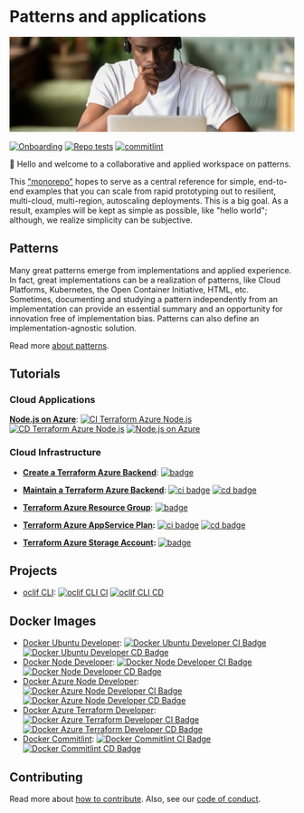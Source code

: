 # Patterns and applications

![tutorials-banner](./media/tutorial-banner.png)

[![Onboarding][badge-onboarding]][devops-onboarding] [![Repo tests][badge-repo]][devops-repo] [![commitlint][badge-commitlint]][devops-commitlint]

👋 Hello and welcome to a collaborative and applied workspace on patterns.

This ["monorepo"][monorepo] hopes to serve as a central reference for simple, end-to-end examples that you can scale from rapid prototyping out to resilient, multi-cloud, multi-region, autoscaling deployments. This is a big goal. As a result, examples will be kept as simple as possible, like "hello world"; although, we realize simplicity can be subjective.

## Patterns

Many great patterns emerge from implementations and applied experience. In fact, great implementations can be a realization of patterns, like Cloud Platforms, Kubernetes, the Open Container Initiative, HTML, etc. Sometimes, documenting and studying a pattern independently from an implementation can provide an essential summary and an opportunity for innovation free of implementation bias. Patterns can also define an implementation-agnostic solution.

Read more [about patterns][patterns].

## Tutorials

### Cloud Applications

**[Node.js on Azure][tutorials-node-azure]**: [![CI Terraform Azure Node.js][badge-tutorials-node-azure-infrastructure-ci]][tutorials-node-azure] [![CD Terraform Azure Node.js][badge-tutorials-node-azure-infrastructure-cd]][tutorials-node-azure] [![Node.js on Azure][badge-tutorials-node-azure-app]][tutorials-node-azure]

### Cloud Infrastructure

- **[Create a Terraform Azure Backend][tutorials-terraform-azure-backend]**: [![badge][badge-tutorials-terraform-azure-backend-create]][tutorials-terraform-azure-backend]
- **[Maintain a Terraform Azure Backend][tutorials-terraform-azure-backend]**: [![ci badge][badge-tutorials-terraform-azure-backend-maintain-ci]][tutorials-terraform-azure-backend] [![cd badge][badge-tutorials-terraform-azure-backend-maintain-cd]][tutorials-terraform-azure-backend]

- **[Terraform Azure Resource Group][tutorials-terraform-azure-rg]**: [![badge][badge-tutorials-terraform-azure-rg]][tutorials-terraform-azure-rg]
- **[Terraform Azure AppService Plan][tutorials-terraform-azure-app-service-plan]:** [![ci badge][badge-tutorials-terraform-azure-app-service-plan-ci]][tutorials-terraform-azure-app-service-plan] [![cd badge][badge-tutorials-terraform-azure-app-service-plan-cd]][tutorials-terraform-azure-app-service-plan]
- **[Terraform Azure Storage Account][tutorials-terraform-azure-storage-account]:** [![badge][badge-tutorials-terraform-azure-storage-account]][tutorials-terraform-azure-storage-account]

## Projects

- [oclif CLI][oclif-cli]: [![oclif CLI CI][oclif-cli-ci-workflow-badge]][oclif-cli] [![oclif CLI CD][oclif-cli-cd-workflow-badge]][oclif-cli]

## Docker Images

- [Docker Ubuntu Developer][docker-ubuntu]: [![Docker Ubuntu Developer CI Badge][docker-ubuntu-ci-workflow-badge]][docker-ubuntu] [![Docker Ubuntu Developer CD Badge][docker-ubuntu-cd-workflow-badge]][docker-ubuntu]
- [Docker Node Developer][docker-node]: [![Docker Node Developer CI Badge][docker-node-ci-workflow-badge]][docker-node] [![Docker Node Developer CD Badge][docker-node-cd-workflow-badge]][docker-node]
- [Docker Azure Node Developer][docker-az-node]: [![Docker Azure Node Developer CI Badge][docker-az-node-ci-workflow-badge]][docker-az-node] [![Docker Azure Node Developer CD Badge][docker-az-node-cd-workflow-badge]][docker-az-node]
- [Docker Azure Terraform Developer][docker-az-terraform]: [![Docker Azure Terraform Developer CI Badge][docker-az-terraform-ci-workflow-badge]][docker-az-terraform] [![Docker Azure Terraform Developer CD Badge][docker-az-terraform-cd-workflow-badge]][docker-az-terraform]
- [Docker Commitlint][docker-commitlint]: [![Docker Commitlint CI Badge][docker-commitlint-ci-workflow-badge]][docker-commitlint] [![Docker Commitlint CD Badge][docker-commitlint-cd-workflow-badge]][docker-commitlint]

## Contributing

Read more about [how to contribute][contributing]. Also, see our [code of conduct][code-of-conduct].

[contributing]: ./docs/CONTRIBUTING.md
[code-of-conduct]: ./docs/CODE_OF_CONDUCT.md
[patterns]: ./docs/patterns/#readme
[monorepo]: https://en.wikipedia.org/wiki/Monorepo
[badge-onboarding]: https://github.com/ourchitecture/panda/workflows/onboarding/badge.svg
[devops-onboarding]: https://github.com/ourchitecture/panda/actions?query=workflow%3AOnboarding
[badge-repo]: https://github.com/ourchitecture/panda/workflows/repo-test/badge.svg
[devops-repo]: https://github.com/ourchitecture/panda/actions?query=workflow%3A%22Repo+tests%22
[badge-commitlint]: https://github.com/ourchitecture/panda/workflows/commitlint/badge.svg
[devops-commitlint]: https://github.com/ourchitecture/panda/actions?query=workflow%3Acommitlint
[tutorials-terraform-azure-backend]: ./src/tutorials/terraform/azure/backend/#readme
[badge-tutorials-terraform-azure-backend-create]: https://github.com/ourchitecture/panda/workflows/tutorials-terraform-azure-backend-create/badge.svg
[badge-tutorials-terraform-azure-backend-maintain-ci]: https://github.com/ourchitecture/panda/workflows/tutorials-terraform-azure-backend-maintain_ci/badge.svg
[badge-tutorials-terraform-azure-backend-maintain-cd]: https://github.com/ourchitecture/panda/workflows/tutorials-terraform-azure-backend-maintain_cd/badge.svg
[tutorials-terraform-azure-rg]: ./src/tutorials/terraform/azure/resource-group/#readme
[badge-tutorials-terraform-azure-rg]: https://github.com/ourchitecture/panda/workflows/tutorials-terraform-azure-resource_group/badge.svg
[tutorials-terraform-azure-app-service-plan]: ./src/tutorials/terraform/azure/app-service-plan/#readme
[badge-tutorials-terraform-azure-app-service-plan-ci]: https://github.com/ourchitecture/panda/workflows/tutorials-terraform-azure-app_service_plan_ci/badge.svg
[badge-tutorials-terraform-azure-app-service-plan-cd]: https://github.com/ourchitecture/panda/workflows/tutorials-terraform-azure-app_service_plan_cd/badge.svg
[tutorials-terraform-azure-storage-account]: ./src/tutorials/terraform/azure/storage-account/#readme
[badge-tutorials-terraform-azure-storage-account]: https://github.com/ourchitecture/panda/workflows/tutorials-terraform-azure-storage_account/badge.svg
[tutorials-node-azure]: ./src/tutorials/node/azure/#readme
[badge-tutorials-node-azure-app]: https://github.com/ourchitecture/panda/workflows/tutorials_node-azure_app/badge.svg
[badge-tutorials-node-azure-infrastructure-ci]: https://github.com/ourchitecture/panda/workflows/tutorials_node-azure_infra_ci/badge.svg
[badge-tutorials-node-azure-infrastructure-cd]: https://github.com/ourchitecture/panda/workflows/tutorials_node-azure_infra_cd/badge.svg
[oclif-cli-ci-workflow-badge]: https://github.com/ourchitecture/panda/workflows/cli-node-oclif_ci/badge.svg
[oclif-cli-cd-workflow-badge]: https://github.com/ourchitecture/panda/workflows/cli-node-oclif_cd/badge.svg
[oclif-cli]: ./src/cli/node/oclif/#readme
[docker-ubuntu-ci-workflow-badge]: https://github.com/ourchitecture/panda/workflows/docker-devops-ubuntu_ci/badge.svg
[docker-ubuntu-cd-workflow-badge]: https://github.com/ourchitecture/panda/workflows/docker-devops-ubuntu_cd/badge.svg
[docker-ubuntu]: ./src/docker/devops/ubuntu/#readme
[docker-node-ci-workflow-badge]: https://github.com/ourchitecture/panda/workflows/docker-devops-node_ci/badge.svg
[docker-node-cd-workflow-badge]: https://github.com/ourchitecture/panda/workflows/docker-devops-node_cd/badge.svg
[docker-node]: ./src/docker/devops/node/#readme
[docker-az-node-ci-workflow-badge]: https://github.com/ourchitecture/panda/workflows/docker-devops-az-node_ci/badge.svg
[docker-az-node-cd-workflow-badge]: https://github.com/ourchitecture/panda/workflows/docker-devops-az-node_cd/badge.svg
[docker-az-node]: ./src/docker/devops/az-node/#readme
[docker-az-terraform-ci-workflow-badge]: https://github.com/ourchitecture/panda/workflows/docker-devops-az-terraform_ci/badge.svg
[docker-az-terraform-cd-workflow-badge]: https://github.com/ourchitecture/panda/workflows/docker-devops-az-terraform_cd/badge.svg
[docker-az-terraform]: ./src/docker/devops/az-terraform/#readme
[docker-commitlint-ci-workflow-badge]: https://github.com/ourchitecture/panda/workflows/docker-devops-commitlint_ci/badge.svg
[docker-commitlint-cd-workflow-badge]: https://github.com/ourchitecture/panda/workflows/docker-devops-commitlint_cd/badge.svg
[docker-commitlint]: ./src/docker/devops/commitlint/#readme
